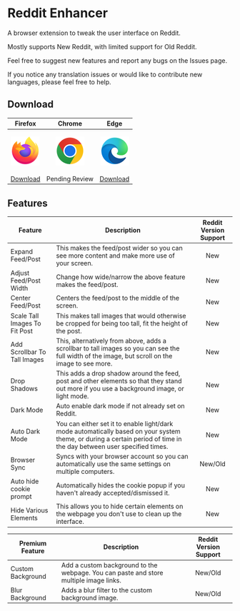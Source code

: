 # Reddit Enhancer

A browser extension to tweak the user interface on Reddit.

Mostly supports New Reddit, with limited support for Old Reddit.

Feel free to suggest new features and report any bugs on the Issues page.

If you notice any translation issues or would like to contribute new languages, please feel free to help.

## Download
|Firefox|Chrome|Edge|
|---|---|---|
|<p align="center"><a href="https://addons.mozilla.org/en-GB/firefox/addon/reddit-enhancer/" ><img src="/icons/firefox_64x64.png"></a></p>|<p align="center"><a href=""><img src="/icons/chrome_64x64.png"></a></p>|<p align="center"><a href=""><img src="/icons/edge_64x64.png"></a></p>|
|[Download](https://addons.mozilla.org/en-GB/firefox/addon/reddit-enhancer/)|Pending Review|[Download](https://microsoftedge.microsoft.com/addons/detail/reddit-enhancer/cghbjpnahcbdbjokkcfibagpjdjhpdlk)|

## Features
|Feature|Description|Reddit Version Support|
|---|---|:---:|
|Expand Feed/Post|This makes the feed/post wider so you can see more content and make more use of your screen.|New|
|Adjust Feed/Post Width|Change how wide/narrow the above feature makes the feed/post.|New|
|Center Feed/Post|Centers the feed/post to the middle of the screen.|New|
|Scale Tall Images To Fit Post|This makes tall images that would otherwise be cropped for being too tall, fit the height of the post.|New|
|Add Scrollbar To Tall Images|This, alternatively from above, adds a scrollbar to tall images so you can see the full width of the image, but scroll on the image to see more.|New|
|Drop Shadows|This adds a drop shadow around the feed, post and other elements so that they stand out more if you use a background image, or light mode.|New|
|Dark Mode|Auto enable dark mode if not already set on Reddit.|New|
|Auto Dark Mode|You can either set it to enable light/dark mode automatically based on your system theme, or during a certain period of time in the day between user specified times.|New|
|Browser Sync|Syncs with your browser account so you can automatically use the same settings on multiple computers.|New/Old|
|Auto hide cookie prompt|Automatically hides the cookie popup if you haven't already accepted/dismissed it.|New|
|Hide Various Elements|This allows you to hide certain elements on the webpage you don't use to clean up the interface.|New|

|Premium Feature|Description|Reddit Version Support|
|---|---|:---:|
|Custom Background|Add a custom background to the webpage. You can paste and store multiple image links.|New/Old|
|Blur Background|Adds a blur filter to the custom background image.|New/Old|
